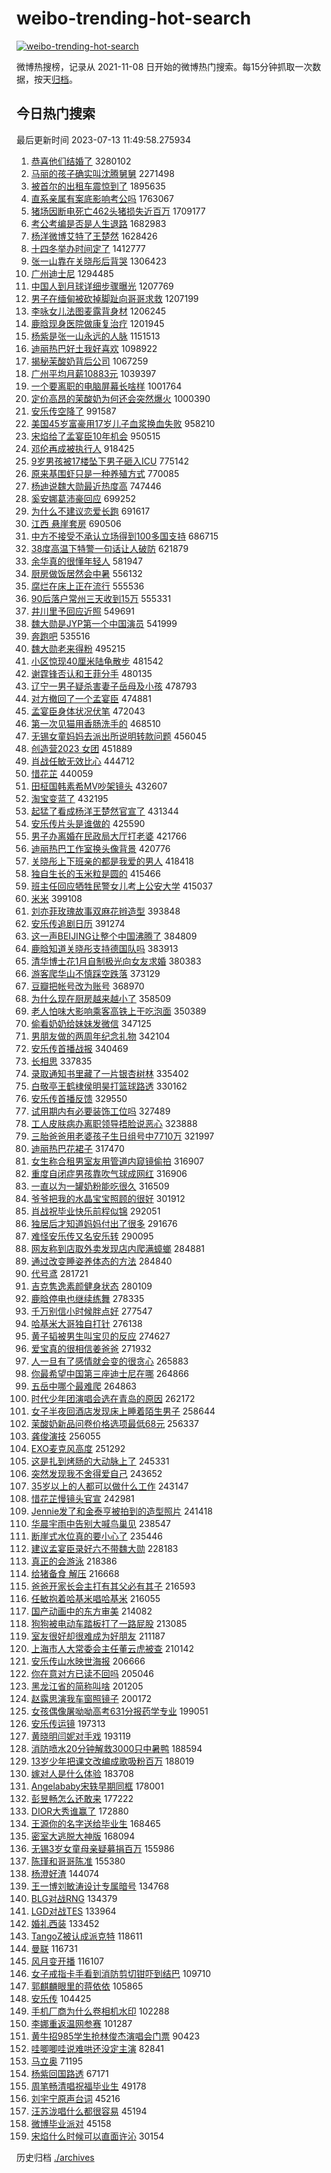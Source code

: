 # weibo-trending-hot-search

[![weibo-trending-hot-search](https://github.com/ameizi/weibo-trending-hot-search/actions/workflows/ci.yml/badge.svg)](https://github.com/ameizi/weibo-trending-hot-search/actions/workflows/ci.yml)

微博热搜榜，记录从 2021-11-08 日开始的微博热门搜索。每15分钟抓取一次数据，按天[归档](./archives)。

## 今日热门搜索

<!-- BEGIN --> 
最后更新时间 2023-07-13 11:49:58.275934 
1. [恭喜他们结婚了](https://s.weibo.com/weibo?q=%23%E6%81%AD%E5%96%9C%E4%BB%96%E4%BB%AC%E7%BB%93%E5%A9%9A%E4%BA%86%23&t=31&band_rank=1&Refer=top) 3280102
1. [马丽的孩子确实叫沈腾舅舅](https://s.weibo.com/weibo?q=%E9%A9%AC%E4%B8%BD%E7%9A%84%E5%AD%A9%E5%AD%90%E7%A1%AE%E5%AE%9E%E5%8F%AB%E6%B2%88%E8%85%BE%E8%88%85%E8%88%85&t=31&band_rank=31&Refer=top) 2271498
1. [被首尔的出租车震惊到了](https://s.weibo.com/weibo?q=%E8%A2%AB%E9%A6%96%E5%B0%94%E7%9A%84%E5%87%BA%E7%A7%9F%E8%BD%A6%E9%9C%87%E6%83%8A%E5%88%B0%E4%BA%86&t=31&band_rank=32&Refer=top) 1895635
1. [直系亲属有案底影响考公吗](https://s.weibo.com/weibo?q=%23%E7%9B%B4%E7%B3%BB%E4%BA%B2%E5%B1%9E%E6%9C%89%E6%A1%88%E5%BA%95%E5%BD%B1%E5%93%8D%E8%80%83%E5%85%AC%E5%90%97%23&t=31&band_rank=32&Refer=top) 1763067
1. [猪场因断电死亡462头猪损失近百万](https://s.weibo.com/weibo?q=%23%E7%8C%AA%E5%9C%BA%E5%9B%A0%E6%96%AD%E7%94%B5%E6%AD%BB%E4%BA%A1462%E5%A4%B4%E7%8C%AA%E6%8D%9F%E5%A4%B1%E8%BF%91%E7%99%BE%E4%B8%87%23&t=31&band_rank=32&Refer=top) 1709177
1. [考公考编是否是人生退路](https://s.weibo.com/weibo?q=%23%E8%80%83%E5%85%AC%E8%80%83%E7%BC%96%E6%98%AF%E5%90%A6%E6%98%AF%E4%BA%BA%E7%94%9F%E9%80%80%E8%B7%AF%23&t=31&band_rank=2&Refer=top) 1682983
1. [杨洋微博艾特了王楚然](https://s.weibo.com/weibo?q=%23%E6%9D%A8%E6%B4%8B%E5%BE%AE%E5%8D%9A%E8%89%BE%E7%89%B9%E4%BA%86%E7%8E%8B%E6%A5%9A%E7%84%B6%23&t=31&band_rank=1&Refer=top) 1628426
1. [十四冬举办时间定了](https://s.weibo.com/weibo?q=%23%E5%8D%81%E5%9B%9B%E5%86%AC%E4%B8%BE%E5%8A%9E%E6%97%B6%E9%97%B4%E5%AE%9A%E4%BA%86%23&t=31&band_rank=3&Refer=top) 1412777
1. [张一山靠在关晓彤后背哭](https://s.weibo.com/weibo?q=%23%E5%BC%A0%E4%B8%80%E5%B1%B1%E9%9D%A0%E5%9C%A8%E5%85%B3%E6%99%93%E5%BD%A4%E5%90%8E%E8%83%8C%E5%93%AD%23&t=31&band_rank=2&Refer=top) 1306423
1. [广州迪士尼](https://s.weibo.com/weibo?q=%E5%B9%BF%E5%B7%9E%E8%BF%AA%E5%A3%AB%E5%B0%BC&t=31&band_rank=2&Refer=top) 1294485
1. [中国人到月球详细步骤曝光](https://s.weibo.com/weibo?q=%23%E4%B8%AD%E5%9B%BD%E4%BA%BA%E5%88%B0%E6%9C%88%E7%90%83%E8%AF%A6%E7%BB%86%E6%AD%A5%E9%AA%A4%E6%9B%9D%E5%85%89%23&t=31&band_rank=3&Refer=top) 1207769
1. [男子在缅甸被砍掉脚趾向哥哥求救](https://s.weibo.com/weibo?q=%23%E7%94%B7%E5%AD%90%E5%9C%A8%E7%BC%85%E7%94%B8%E8%A2%AB%E7%A0%8D%E6%8E%89%E8%84%9A%E8%B6%BE%E5%90%91%E5%93%A5%E5%93%A5%E6%B1%82%E6%95%91%23&t=31&band_rank=4&Refer=top) 1207199
1. [李咏女儿法图麦露背身材](https://s.weibo.com/weibo?q=%23%E6%9D%8E%E5%92%8F%E5%A5%B3%E5%84%BF%E6%B3%95%E5%9B%BE%E9%BA%A6%E9%9C%B2%E8%83%8C%E8%BA%AB%E6%9D%90%23&t=31&band_rank=5&Refer=top) 1206245
1. [鹿晗现身医院做康复治疗](https://s.weibo.com/weibo?q=%23%E9%B9%BF%E6%99%97%E7%8E%B0%E8%BA%AB%E5%8C%BB%E9%99%A2%E5%81%9A%E5%BA%B7%E5%A4%8D%E6%B2%BB%E7%96%97%23&t=31&band_rank=12&Refer=top) 1201945
1. [杨紫是张一山永远的人脉](https://s.weibo.com/weibo?q=%23%E6%9D%A8%E7%B4%AB%E6%98%AF%E5%BC%A0%E4%B8%80%E5%B1%B1%E6%B0%B8%E8%BF%9C%E7%9A%84%E4%BA%BA%E8%84%89%23&t=31&band_rank=6&Refer=top) 1151513
1. [迪丽热巴好土我好喜欢](https://s.weibo.com/weibo?q=%23%E8%BF%AA%E4%B8%BD%E7%83%AD%E5%B7%B4%E5%A5%BD%E5%9C%9F%E6%88%91%E5%A5%BD%E5%96%9C%E6%AC%A2%23&t=31&band_rank=5&Refer=top) 1098922
1. [揭秘茉酸奶背后公司](https://s.weibo.com/weibo?q=%23%E6%8F%AD%E7%A7%98%E8%8C%89%E9%85%B8%E5%A5%B6%E8%83%8C%E5%90%8E%E5%85%AC%E5%8F%B8%23&t=31&band_rank=5&Refer=top) 1067259
1. [广州平均月薪10883元](https://s.weibo.com/weibo?q=%23%E5%B9%BF%E5%B7%9E%E5%B9%B3%E5%9D%87%E6%9C%88%E8%96%AA10883%E5%85%83%23&t=31&band_rank=35&Refer=top) 1039397
1. [一个要离职的电脑屏幕长啥样](https://s.weibo.com/weibo?q=%23%E4%B8%80%E4%B8%AA%E8%A6%81%E7%A6%BB%E8%81%8C%E7%9A%84%E7%94%B5%E8%84%91%E5%B1%8F%E5%B9%95%E9%95%BF%E5%95%A5%E6%A0%B7%23&t=31&band_rank=6&Refer=top) 1001764
1. [定价高昂的茉酸奶为何还会突然爆火](https://s.weibo.com/weibo?q=%23%E5%AE%9A%E4%BB%B7%E9%AB%98%E6%98%82%E7%9A%84%E8%8C%89%E9%85%B8%E5%A5%B6%E4%B8%BA%E4%BD%95%E8%BF%98%E4%BC%9A%E7%AA%81%E7%84%B6%E7%88%86%E7%81%AB%23&t=31&band_rank=32&Refer=top) 1000390
1. [安乐传空降了](https://s.weibo.com/weibo?q=%E5%AE%89%E4%B9%90%E4%BC%A0%E7%A9%BA%E9%99%8D%E4%BA%86&t=31&band_rank=7&Refer=top) 991587
1. [美国45岁富豪用17岁儿子血浆换血失败](https://s.weibo.com/weibo?q=%23%E7%BE%8E%E5%9B%BD45%E5%B2%81%E5%AF%8C%E8%B1%AA%E7%94%A817%E5%B2%81%E5%84%BF%E5%AD%90%E8%A1%80%E6%B5%86%E6%8D%A2%E8%A1%80%E5%A4%B1%E8%B4%A5%23&t=31&band_rank=31&Refer=top) 958210
1. [宋焰给了孟宴臣10年机会](https://s.weibo.com/weibo?q=%23%E5%AE%8B%E7%84%B0%E7%BB%99%E4%BA%86%E5%AD%9F%E5%AE%B4%E8%87%A310%E5%B9%B4%E6%9C%BA%E4%BC%9A%23&t=31&band_rank=23&Refer=top) 950515
1. [邓伦再成被执行人](https://s.weibo.com/weibo?q=%23%E9%82%93%E4%BC%A6%E5%86%8D%E6%88%90%E8%A2%AB%E6%89%A7%E8%A1%8C%E4%BA%BA%23&t=31&band_rank=19&Refer=top) 918425
1. [9岁男孩被17楼坠下男子砸入ICU](https://s.weibo.com/weibo?q=%239%E5%B2%81%E7%94%B7%E5%AD%A9%E8%A2%AB17%E6%A5%BC%E5%9D%A0%E4%B8%8B%E7%94%B7%E5%AD%90%E7%A0%B8%E5%85%A5ICU%23&t=31&band_rank=42&Refer=top) 775142
1. [原来基围虾只是一种养殖方式](https://s.weibo.com/weibo?q=%23%E5%8E%9F%E6%9D%A5%E5%9F%BA%E5%9B%B4%E8%99%BE%E5%8F%AA%E6%98%AF%E4%B8%80%E7%A7%8D%E5%85%BB%E6%AE%96%E6%96%B9%E5%BC%8F%23&t=31&band_rank=24&Refer=top) 770085
1. [杨迪说魏大勋最近热度高](https://s.weibo.com/weibo?q=%23%E6%9D%A8%E8%BF%AA%E8%AF%B4%E9%AD%8F%E5%A4%A7%E5%8B%8B%E6%9C%80%E8%BF%91%E7%83%AD%E5%BA%A6%E9%AB%98%23&t=31&band_rank=9&Refer=top) 747446
1. [奚安娜葛沛豪回应](https://s.weibo.com/weibo?q=%23%E5%A5%9A%E5%AE%89%E5%A8%9C%E8%91%9B%E6%B2%9B%E8%B1%AA%E5%9B%9E%E5%BA%94%23&t=31&band_rank=8&Refer=top) 699252
1. [为什么不建议恋爱长跑](https://s.weibo.com/weibo?q=%23%E4%B8%BA%E4%BB%80%E4%B9%88%E4%B8%8D%E5%BB%BA%E8%AE%AE%E6%81%8B%E7%88%B1%E9%95%BF%E8%B7%91%23&t=31&band_rank=10&Refer=top) 691617
1. [江西 悬崖套房](https://s.weibo.com/weibo?q=%E6%B1%9F%E8%A5%BF%20%E6%82%AC%E5%B4%96%E5%A5%97%E6%88%BF&t=31&band_rank=11&Refer=top) 690506
1. [中方不接受不承认立场得到100多国支持](https://s.weibo.com/weibo?q=%23%E4%B8%AD%E6%96%B9%E4%B8%8D%E6%8E%A5%E5%8F%97%E4%B8%8D%E6%89%BF%E8%AE%A4%E7%AB%8B%E5%9C%BA%E5%BE%97%E5%88%B0100%E5%A4%9A%E5%9B%BD%E6%94%AF%E6%8C%81%23&t=31&band_rank=9&Refer=top) 686715
1. [38度高温下特警一句话让人破防](https://s.weibo.com/weibo?q=%2338%E5%BA%A6%E9%AB%98%E6%B8%A9%E4%B8%8B%E7%89%B9%E8%AD%A6%E4%B8%80%E5%8F%A5%E8%AF%9D%E8%AE%A9%E4%BA%BA%E7%A0%B4%E9%98%B2%23&t=31&band_rank=34&Refer=top) 621879
1. [余华真的很懂年轻人](https://s.weibo.com/weibo?q=%E4%BD%99%E5%8D%8E%E7%9C%9F%E7%9A%84%E5%BE%88%E6%87%82%E5%B9%B4%E8%BD%BB%E4%BA%BA&t=31&band_rank=10&Refer=top) 581947
1. [厨房做饭居然会中暑](https://s.weibo.com/weibo?q=%23%E5%8E%A8%E6%88%BF%E5%81%9A%E9%A5%AD%E5%B1%85%E7%84%B6%E4%BC%9A%E4%B8%AD%E6%9A%91%23&t=31&band_rank=44&Refer=top) 556132
1. [腐烂在床上正在流行](https://s.weibo.com/weibo?q=%E8%85%90%E7%83%82%E5%9C%A8%E5%BA%8A%E4%B8%8A%E6%AD%A3%E5%9C%A8%E6%B5%81%E8%A1%8C&t=31&band_rank=11&Refer=top) 555536
1. [90后落户常州三天收到15万](https://s.weibo.com/weibo?q=%2390%E5%90%8E%E8%90%BD%E6%88%B7%E5%B8%B8%E5%B7%9E%E4%B8%89%E5%A4%A9%E6%94%B6%E5%88%B015%E4%B8%87%23&t=31&band_rank=19&Refer=top) 555331
1. [井川里予回应近照](https://s.weibo.com/weibo?q=%23%E4%BA%95%E5%B7%9D%E9%87%8C%E4%BA%88%E5%9B%9E%E5%BA%94%E8%BF%91%E7%85%A7%23&t=31&band_rank=12&Refer=top) 549691
1. [魏大勋是JYP第一个中国演员](https://s.weibo.com/weibo?q=%23%E9%AD%8F%E5%A4%A7%E5%8B%8B%E6%98%AFJYP%E7%AC%AC%E4%B8%80%E4%B8%AA%E4%B8%AD%E5%9B%BD%E6%BC%94%E5%91%98%23&t=31&band_rank=11&Refer=top) 541999
1. [奔跑吧](https://s.weibo.com/weibo?q=%E5%A5%94%E8%B7%91%E5%90%A7&t=31&band_rank=15&Refer=top) 535516
1. [魏大勋老来得粉](https://s.weibo.com/weibo?q=%23%E9%AD%8F%E5%A4%A7%E5%8B%8B%E8%80%81%E6%9D%A5%E5%BE%97%E7%B2%89%23&t=31&band_rank=13&Refer=top) 495215
1. [小区惊现40厘米陆龟散步](https://s.weibo.com/weibo?q=%23%E5%B0%8F%E5%8C%BA%E6%83%8A%E7%8E%B040%E5%8E%98%E7%B1%B3%E9%99%86%E9%BE%9F%E6%95%A3%E6%AD%A5%23&t=31&band_rank=12&Refer=top) 481542
1. [谢霆锋否认和王菲分手](https://s.weibo.com/weibo?q=%E8%B0%A2%E9%9C%86%E9%94%8B%E5%90%A6%E8%AE%A4%E5%92%8C%E7%8E%8B%E8%8F%B2%E5%88%86%E6%89%8B&t=31&band_rank=11&Refer=top) 480135
1. [辽宁一男子疑杀害妻子岳母及小孩](https://s.weibo.com/weibo?q=%23%E8%BE%BD%E5%AE%81%E4%B8%80%E7%94%B7%E5%AD%90%E7%96%91%E6%9D%80%E5%AE%B3%E5%A6%BB%E5%AD%90%E5%B2%B3%E6%AF%8D%E5%8F%8A%E5%B0%8F%E5%AD%A9%23&t=31&band_rank=32&Refer=top) 478793
1. [对方撤回了一个孟宴臣](https://s.weibo.com/weibo?q=%23%E5%AF%B9%E6%96%B9%E6%92%A4%E5%9B%9E%E4%BA%86%E4%B8%80%E4%B8%AA%E5%AD%9F%E5%AE%B4%E8%87%A3%23&t=31&band_rank=15&Refer=top) 474881
1. [孟宴臣身体状况伏笔](https://s.weibo.com/weibo?q=%23%E5%AD%9F%E5%AE%B4%E8%87%A3%E8%BA%AB%E4%BD%93%E7%8A%B6%E5%86%B5%E4%BC%8F%E7%AC%94%23&t=31&band_rank=13&Refer=top) 472043
1. [第一次见猫用香肠洗手的](https://s.weibo.com/weibo?q=%E7%AC%AC%E4%B8%80%E6%AC%A1%E8%A7%81%E7%8C%AB%E7%94%A8%E9%A6%99%E8%82%A0%E6%B4%97%E6%89%8B%E7%9A%84&t=31&band_rank=32&Refer=top) 468510
1. [无锡女童妈妈去派出所说明转款问题](https://s.weibo.com/weibo?q=%23%E6%97%A0%E9%94%A1%E5%A5%B3%E7%AB%A5%E5%A6%88%E5%A6%88%E5%8E%BB%E6%B4%BE%E5%87%BA%E6%89%80%E8%AF%B4%E6%98%8E%E8%BD%AC%E6%AC%BE%E9%97%AE%E9%A2%98%23&t=31&band_rank=39&Refer=top) 456045
1. [创造营2023 女团](https://s.weibo.com/weibo?q=%E5%88%9B%E9%80%A0%E8%90%A52023%20%E5%A5%B3%E5%9B%A2&t=31&band_rank=14&Refer=top) 451889
1. [肖战任敏无效比心](https://s.weibo.com/weibo?q=%23%E8%82%96%E6%88%98%E4%BB%BB%E6%95%8F%E6%97%A0%E6%95%88%E6%AF%94%E5%BF%83%23&t=31&band_rank=14&Refer=top) 444712
1. [惜花芷](https://s.weibo.com/weibo?q=%E6%83%9C%E8%8A%B1%E8%8A%B7&t=31&band_rank=28&Refer=top) 440059
1. [田柾国韩素希MV吵架镜头](https://s.weibo.com/weibo?q=%23%E7%94%B0%E6%9F%BE%E5%9B%BD%E9%9F%A9%E7%B4%A0%E5%B8%8CMV%E5%90%B5%E6%9E%B6%E9%95%9C%E5%A4%B4%23&t=31&band_rank=16&Refer=top) 432607
1. [淘宝变蓝了](https://s.weibo.com/weibo?q=%23%E6%B7%98%E5%AE%9D%E5%8F%98%E8%93%9D%E4%BA%86%23&t=31&band_rank=36&Refer=top) 432195
1. [起猛了看成杨洋王楚然官宣了](https://s.weibo.com/weibo?q=%23%E8%B5%B7%E7%8C%9B%E4%BA%86%E7%9C%8B%E6%88%90%E6%9D%A8%E6%B4%8B%E7%8E%8B%E6%A5%9A%E7%84%B6%E5%AE%98%E5%AE%A3%E4%BA%86%23&t=31&band_rank=17&Refer=top) 431344
1. [安乐传片头是谁做的](https://s.weibo.com/weibo?q=%23%E5%AE%89%E4%B9%90%E4%BC%A0%E7%89%87%E5%A4%B4%E6%98%AF%E8%B0%81%E5%81%9A%E7%9A%84%23&t=31&band_rank=22&Refer=top) 425590
1. [男子办离婚在民政局大厅打老婆](https://s.weibo.com/weibo?q=%23%E7%94%B7%E5%AD%90%E5%8A%9E%E7%A6%BB%E5%A9%9A%E5%9C%A8%E6%B0%91%E6%94%BF%E5%B1%80%E5%A4%A7%E5%8E%85%E6%89%93%E8%80%81%E5%A9%86%23&t=31&band_rank=15&Refer=top) 421766
1. [迪丽热巴工作室换头像背景](https://s.weibo.com/weibo?q=%23%E8%BF%AA%E4%B8%BD%E7%83%AD%E5%B7%B4%E5%B7%A5%E4%BD%9C%E5%AE%A4%E6%8D%A2%E5%A4%B4%E5%83%8F%E8%83%8C%E6%99%AF%23&t=31&band_rank=16&Refer=top) 420776
1. [关晓彤上下班亲的都是我爱的男人](https://s.weibo.com/weibo?q=%23%E5%85%B3%E6%99%93%E5%BD%A4%E4%B8%8A%E4%B8%8B%E7%8F%AD%E4%BA%B2%E7%9A%84%E9%83%BD%E6%98%AF%E6%88%91%E7%88%B1%E7%9A%84%E7%94%B7%E4%BA%BA%23&t=31&band_rank=17&Refer=top) 418418
1. [独自生长的玉米粒是圆的](https://s.weibo.com/weibo?q=%E7%8B%AC%E8%87%AA%E7%94%9F%E9%95%BF%E7%9A%84%E7%8E%89%E7%B1%B3%E7%B2%92%E6%98%AF%E5%9C%86%E7%9A%84&t=31&band_rank=21&Refer=top) 415466
1. [班主任回应牺牲民警女儿考上公安大学](https://s.weibo.com/weibo?q=%23%E7%8F%AD%E4%B8%BB%E4%BB%BB%E5%9B%9E%E5%BA%94%E7%89%BA%E7%89%B2%E6%B0%91%E8%AD%A6%E5%A5%B3%E5%84%BF%E8%80%83%E4%B8%8A%E5%85%AC%E5%AE%89%E5%A4%A7%E5%AD%A6%23&t=31&band_rank=18&Refer=top) 415037
1. [米米](https://s.weibo.com/weibo?q=%E7%B1%B3%E7%B1%B3&t=31&band_rank=19&Refer=top) 399108
1. [刘亦菲玫瑰故事双麻花辫造型](https://s.weibo.com/weibo?q=%23%E5%88%98%E4%BA%A6%E8%8F%B2%E7%8E%AB%E7%91%B0%E6%95%85%E4%BA%8B%E5%8F%8C%E9%BA%BB%E8%8A%B1%E8%BE%AB%E9%80%A0%E5%9E%8B%23&t=31&band_rank=22&Refer=top) 393848
1. [安乐传追剧日历](https://s.weibo.com/weibo?q=%E5%AE%89%E4%B9%90%E4%BC%A0%E8%BF%BD%E5%89%A7%E6%97%A5%E5%8E%86&t=31&band_rank=25&Refer=top) 391274
1. [这一声BEIJING让整个中国沸腾了](https://s.weibo.com/weibo?q=%23%E8%BF%99%E4%B8%80%E5%A3%B0BEIJING%E8%AE%A9%E6%95%B4%E4%B8%AA%E4%B8%AD%E5%9B%BD%E6%B2%B8%E8%85%BE%E4%BA%86%23&t=31&band_rank=21&Refer=top) 384809
1. [鹿晗知道关晓彤支持德国队吗](https://s.weibo.com/weibo?q=%23%E9%B9%BF%E6%99%97%E7%9F%A5%E9%81%93%E5%85%B3%E6%99%93%E5%BD%A4%E6%94%AF%E6%8C%81%E5%BE%B7%E5%9B%BD%E9%98%9F%E5%90%97%23&t=31&band_rank=22&Refer=top) 383913
1. [清华博士花1月自制极光向女友求婚](https://s.weibo.com/weibo?q=%23%E6%B8%85%E5%8D%8E%E5%8D%9A%E5%A3%AB%E8%8A%B11%E6%9C%88%E8%87%AA%E5%88%B6%E6%9E%81%E5%85%89%E5%90%91%E5%A5%B3%E5%8F%8B%E6%B1%82%E5%A9%9A%23&t=31&band_rank=36&Refer=top) 380383
1. [游客爬华山不慎踩空跌落](https://s.weibo.com/weibo?q=%23%E6%B8%B8%E5%AE%A2%E7%88%AC%E5%8D%8E%E5%B1%B1%E4%B8%8D%E6%85%8E%E8%B8%A9%E7%A9%BA%E8%B7%8C%E8%90%BD%23&t=31&band_rank=18&Refer=top) 373129
1. [豆瓣把帐号改为账号](https://s.weibo.com/weibo?q=%23%E8%B1%86%E7%93%A3%E6%8A%8A%E5%B8%90%E5%8F%B7%E6%94%B9%E4%B8%BA%E8%B4%A6%E5%8F%B7%23&t=31&band_rank=23&Refer=top) 368970
1. [为什么现在厨房越来越小了](https://s.weibo.com/weibo?q=%23%E4%B8%BA%E4%BB%80%E4%B9%88%E7%8E%B0%E5%9C%A8%E5%8E%A8%E6%88%BF%E8%B6%8A%E6%9D%A5%E8%B6%8A%E5%B0%8F%E4%BA%86%23&t=31&band_rank=19&Refer=top) 358509
1. [老人怕味大影响乘客高铁上干吃泡面](https://s.weibo.com/weibo?q=%23%E8%80%81%E4%BA%BA%E6%80%95%E5%91%B3%E5%A4%A7%E5%BD%B1%E5%93%8D%E4%B9%98%E5%AE%A2%E9%AB%98%E9%93%81%E4%B8%8A%E5%B9%B2%E5%90%83%E6%B3%A1%E9%9D%A2%23&t=31&band_rank=46&Refer=top) 350389
1. [偷看奶奶给妹妹发微信](https://s.weibo.com/weibo?q=%E5%81%B7%E7%9C%8B%E5%A5%B6%E5%A5%B6%E7%BB%99%E5%A6%B9%E5%A6%B9%E5%8F%91%E5%BE%AE%E4%BF%A1&t=31&band_rank=20&Refer=top) 347125
1. [男朋友做的两周年纪念礼物](https://s.weibo.com/weibo?q=%E7%94%B7%E6%9C%8B%E5%8F%8B%E5%81%9A%E7%9A%84%E4%B8%A4%E5%91%A8%E5%B9%B4%E7%BA%AA%E5%BF%B5%E7%A4%BC%E7%89%A9&t=31&band_rank=21&Refer=top) 342104
1. [安乐传首播战报](https://s.weibo.com/weibo?q=%23%E5%AE%89%E4%B9%90%E4%BC%A0%E9%A6%96%E6%92%AD%E6%88%98%E6%8A%A5%23&t=31&band_rank=28&Refer=top) 340469
1. [长相思](https://s.weibo.com/weibo?q=%E9%95%BF%E7%9B%B8%E6%80%9D&t=31&band_rank=22&Refer=top) 337835
1. [录取通知书里藏了一片银杏树林](https://s.weibo.com/weibo?q=%23%E5%BD%95%E5%8F%96%E9%80%9A%E7%9F%A5%E4%B9%A6%E9%87%8C%E8%97%8F%E4%BA%86%E4%B8%80%E7%89%87%E9%93%B6%E6%9D%8F%E6%A0%91%E6%9E%97%23&t=31&band_rank=45&Refer=top) 335402
1. [白敬亭王鹤棣侯明昊打篮球路透](https://s.weibo.com/weibo?q=%23%E7%99%BD%E6%95%AC%E4%BA%AD%E7%8E%8B%E9%B9%A4%E6%A3%A3%E4%BE%AF%E6%98%8E%E6%98%8A%E6%89%93%E7%AF%AE%E7%90%83%E8%B7%AF%E9%80%8F%23&t=31&band_rank=34&Refer=top) 330162
1. [安乐传首播反馈](https://s.weibo.com/weibo?q=%23%E5%AE%89%E4%B9%90%E4%BC%A0%E9%A6%96%E6%92%AD%E5%8F%8D%E9%A6%88%23&t=31&band_rank=23&Refer=top) 329550
1. [试用期内有必要装饰工位吗](https://s.weibo.com/weibo?q=%23%E8%AF%95%E7%94%A8%E6%9C%9F%E5%86%85%E6%9C%89%E5%BF%85%E8%A6%81%E8%A3%85%E9%A5%B0%E5%B7%A5%E4%BD%8D%E5%90%97%23&t=31&band_rank=38&Refer=top) 327489
1. [工人皮肤病办离职领导捂脸说恶心](https://s.weibo.com/weibo?q=%23%E5%B7%A5%E4%BA%BA%E7%9A%AE%E8%82%A4%E7%97%85%E5%8A%9E%E7%A6%BB%E8%81%8C%E9%A2%86%E5%AF%BC%E6%8D%82%E8%84%B8%E8%AF%B4%E6%81%B6%E5%BF%83%23&t=31&band_rank=24&Refer=top) 323888
1. [三胎爸爸用老婆孩子生日组号中7710万](https://s.weibo.com/weibo?q=%23%E4%B8%89%E8%83%8E%E7%88%B8%E7%88%B8%E7%94%A8%E8%80%81%E5%A9%86%E5%AD%A9%E5%AD%90%E7%94%9F%E6%97%A5%E7%BB%84%E5%8F%B7%E4%B8%AD7710%E4%B8%87%23&t=31&band_rank=25&Refer=top) 321997
1. [迪丽热巴花裙子](https://s.weibo.com/weibo?q=%23%E8%BF%AA%E4%B8%BD%E7%83%AD%E5%B7%B4%E8%8A%B1%E8%A3%99%E5%AD%90%23&t=31&band_rank=26&Refer=top) 317470
1. [女生称合租男室友用管道内窥镜偷拍](https://s.weibo.com/weibo?q=%23%E5%A5%B3%E7%94%9F%E7%A7%B0%E5%90%88%E7%A7%9F%E7%94%B7%E5%AE%A4%E5%8F%8B%E7%94%A8%E7%AE%A1%E9%81%93%E5%86%85%E7%AA%A5%E9%95%9C%E5%81%B7%E6%8B%8D%23&t=31&band_rank=38&Refer=top) 316907
1. [重度自闭症男孩靠吹气球成网红](https://s.weibo.com/weibo?q=%23%E9%87%8D%E5%BA%A6%E8%87%AA%E9%97%AD%E7%97%87%E7%94%B7%E5%AD%A9%E9%9D%A0%E5%90%B9%E6%B0%94%E7%90%83%E6%88%90%E7%BD%91%E7%BA%A2%23&t=31&band_rank=40&Refer=top) 316906
1. [一直以为一罐奶粉能吃很久](https://s.weibo.com/weibo?q=%E4%B8%80%E7%9B%B4%E4%BB%A5%E4%B8%BA%E4%B8%80%E7%BD%90%E5%A5%B6%E7%B2%89%E8%83%BD%E5%90%83%E5%BE%88%E4%B9%85&t=31&band_rank=45&Refer=top) 316509
1. [爷爷把我的水晶宝宝照顾的很好](https://s.weibo.com/weibo?q=%E7%88%B7%E7%88%B7%E6%8A%8A%E6%88%91%E7%9A%84%E6%B0%B4%E6%99%B6%E5%AE%9D%E5%AE%9D%E7%85%A7%E9%A1%BE%E7%9A%84%E5%BE%88%E5%A5%BD&t=31&band_rank=27&Refer=top) 301912
1. [肖战祝毕业快乐前程似锦](https://s.weibo.com/weibo?q=%23%E8%82%96%E6%88%98%E7%A5%9D%E6%AF%95%E4%B8%9A%E5%BF%AB%E4%B9%90%E5%89%8D%E7%A8%8B%E4%BC%BC%E9%94%A6%23&t=31&band_rank=27&Refer=top) 292051
1. [独居后才知道妈妈付出了很多](https://s.weibo.com/weibo?q=%23%E7%8B%AC%E5%B1%85%E5%90%8E%E6%89%8D%E7%9F%A5%E9%81%93%E5%A6%88%E5%A6%88%E4%BB%98%E5%87%BA%E4%BA%86%E5%BE%88%E5%A4%9A%23&t=31&band_rank=29&Refer=top) 291676
1. [难怪安乐传又名安乐转](https://s.weibo.com/weibo?q=%23%E9%9A%BE%E6%80%AA%E5%AE%89%E4%B9%90%E4%BC%A0%E5%8F%88%E5%90%8D%E5%AE%89%E4%B9%90%E8%BD%AC%23&t=31&band_rank=30&Refer=top) 290095
1. [网友称到店取外卖发现店内爬满蟑螂](https://s.weibo.com/weibo?q=%23%E7%BD%91%E5%8F%8B%E7%A7%B0%E5%88%B0%E5%BA%97%E5%8F%96%E5%A4%96%E5%8D%96%E5%8F%91%E7%8E%B0%E5%BA%97%E5%86%85%E7%88%AC%E6%BB%A1%E8%9F%91%E8%9E%82%23&t=31&band_rank=33&Refer=top) 284881
1. [通过改变睡姿养体态的方法](https://s.weibo.com/weibo?q=%23%E9%80%9A%E8%BF%87%E6%94%B9%E5%8F%98%E7%9D%A1%E5%A7%BF%E5%85%BB%E4%BD%93%E6%80%81%E7%9A%84%E6%96%B9%E6%B3%95%23&t=31&band_rank=34&Refer=top) 284840
1. [代号鸢](https://s.weibo.com/weibo?q=%E4%BB%A3%E5%8F%B7%E9%B8%A2&t=31&band_rank=29&Refer=top) 281721
1. [吉克隽逸素颜健身状态](https://s.weibo.com/weibo?q=%23%E5%90%89%E5%85%8B%E9%9A%BD%E9%80%B8%E7%B4%A0%E9%A2%9C%E5%81%A5%E8%BA%AB%E7%8A%B6%E6%80%81%23&t=31&band_rank=27&Refer=top) 280109
1. [鹿晗停电也继续练舞](https://s.weibo.com/weibo?q=%23%E9%B9%BF%E6%99%97%E5%81%9C%E7%94%B5%E4%B9%9F%E7%BB%A7%E7%BB%AD%E7%BB%83%E8%88%9E%23&t=31&band_rank=36&Refer=top) 278335
1. [千万别信小时候胖点好](https://s.weibo.com/weibo?q=%23%E5%8D%83%E4%B8%87%E5%88%AB%E4%BF%A1%E5%B0%8F%E6%97%B6%E5%80%99%E8%83%96%E7%82%B9%E5%A5%BD%23&t=31&band_rank=30&Refer=top) 277547
1. [哈基米大哥独自打针](https://s.weibo.com/weibo?q=%E5%93%88%E5%9F%BA%E7%B1%B3%E5%A4%A7%E5%93%A5%E7%8B%AC%E8%87%AA%E6%89%93%E9%92%88&t=31&band_rank=33&Refer=top) 276138
1. [黄子韬被男生叫宝贝的反应](https://s.weibo.com/weibo?q=%23%E9%BB%84%E5%AD%90%E9%9F%AC%E8%A2%AB%E7%94%B7%E7%94%9F%E5%8F%AB%E5%AE%9D%E8%B4%9D%E7%9A%84%E5%8F%8D%E5%BA%94%23&t=31&band_rank=32&Refer=top) 274627
1. [爱宝真的很相信姜爸爸](https://s.weibo.com/weibo?q=%E7%88%B1%E5%AE%9D%E7%9C%9F%E7%9A%84%E5%BE%88%E7%9B%B8%E4%BF%A1%E5%A7%9C%E7%88%B8%E7%88%B8&t=31&band_rank=50&Refer=top) 271932
1. [人一旦有了感情就会变的很贪心](https://s.weibo.com/weibo?q=%E4%BA%BA%E4%B8%80%E6%97%A6%E6%9C%89%E4%BA%86%E6%84%9F%E6%83%85%E5%B0%B1%E4%BC%9A%E5%8F%98%E7%9A%84%E5%BE%88%E8%B4%AA%E5%BF%83&t=31&band_rank=37&Refer=top) 265883
1. [你最希望中国第三座迪士尼在哪](https://s.weibo.com/weibo?q=%23%E4%BD%A0%E6%9C%80%E5%B8%8C%E6%9C%9B%E4%B8%AD%E5%9B%BD%E7%AC%AC%E4%B8%89%E5%BA%A7%E8%BF%AA%E5%A3%AB%E5%B0%BC%E5%9C%A8%E5%93%AA%23&t=31&band_rank=33&Refer=top) 264866
1. [五岳中哪个最难爬](https://s.weibo.com/weibo?q=%23%E4%BA%94%E5%B2%B3%E4%B8%AD%E5%93%AA%E4%B8%AA%E6%9C%80%E9%9A%BE%E7%88%AC%23&t=31&band_rank=37&Refer=top) 264863
1. [时代少年团演唱会选在青岛的原因](https://s.weibo.com/weibo?q=%23%E6%97%B6%E4%BB%A3%E5%B0%91%E5%B9%B4%E5%9B%A2%E6%BC%94%E5%94%B1%E4%BC%9A%E9%80%89%E5%9C%A8%E9%9D%92%E5%B2%9B%E7%9A%84%E5%8E%9F%E5%9B%A0%23&t=31&band_rank=47&Refer=top) 262172
1. [女子半夜回酒店发现床上睡着陌生男子](https://s.weibo.com/weibo?q=%23%E5%A5%B3%E5%AD%90%E5%8D%8A%E5%A4%9C%E5%9B%9E%E9%85%92%E5%BA%97%E5%8F%91%E7%8E%B0%E5%BA%8A%E4%B8%8A%E7%9D%A1%E7%9D%80%E9%99%8C%E7%94%9F%E7%94%B7%E5%AD%90%23&t=31&band_rank=35&Refer=top) 258644
1. [茉酸奶新品问卷价格选项最低68元](https://s.weibo.com/weibo?q=%23%E8%8C%89%E9%85%B8%E5%A5%B6%E6%96%B0%E5%93%81%E9%97%AE%E5%8D%B7%E4%BB%B7%E6%A0%BC%E9%80%89%E9%A1%B9%E6%9C%80%E4%BD%8E68%E5%85%83%23&t=31&band_rank=31&Refer=top) 256337
1. [龚俊演技](https://s.weibo.com/weibo?q=%E9%BE%9A%E4%BF%8A%E6%BC%94%E6%8A%80&t=31&band_rank=28&Refer=top) 256055
1. [EXO麦克风高度](https://s.weibo.com/weibo?q=%23EXO%E9%BA%A6%E5%85%8B%E9%A3%8E%E9%AB%98%E5%BA%A6%23&t=31&band_rank=49&Refer=top) 251292
1. [这是扎到烤肠的大动脉上了](https://s.weibo.com/weibo?q=%E8%BF%99%E6%98%AF%E6%89%8E%E5%88%B0%E7%83%A4%E8%82%A0%E7%9A%84%E5%A4%A7%E5%8A%A8%E8%84%89%E4%B8%8A%E4%BA%86&t=31&band_rank=29&Refer=top) 245331
1. [突然发现我不舍得爱自己](https://s.weibo.com/weibo?q=%23%E7%AA%81%E7%84%B6%E5%8F%91%E7%8E%B0%E6%88%91%E4%B8%8D%E8%88%8D%E5%BE%97%E7%88%B1%E8%87%AA%E5%B7%B1%23&t=31&band_rank=39&Refer=top) 243652
1. [35岁以上的人都可以做什么工作](https://s.weibo.com/weibo?q=35%E5%B2%81%E4%BB%A5%E4%B8%8A%E7%9A%84%E4%BA%BA%E9%83%BD%E5%8F%AF%E4%BB%A5%E5%81%9A%E4%BB%80%E4%B9%88%E5%B7%A5%E4%BD%9C&t=31&band_rank=30&Refer=top) 243147
1. [惜花芷慢镜头官宣](https://s.weibo.com/weibo?q=%23%E6%83%9C%E8%8A%B1%E8%8A%B7%E6%85%A2%E9%95%9C%E5%A4%B4%E5%AE%98%E5%AE%A3%23&t=31&band_rank=40&Refer=top) 242981
1. [Jennie发了和金泰亨被拍到的造型照片](https://s.weibo.com/weibo?q=%23Jennie%E5%8F%91%E4%BA%86%E5%92%8C%E9%87%91%E6%B3%B0%E4%BA%A8%E8%A2%AB%E6%8B%8D%E5%88%B0%E7%9A%84%E9%80%A0%E5%9E%8B%E7%85%A7%E7%89%87%23&t=31&band_rank=33&Refer=top) 241418
1. [华晨宇雨中告别大喊鸟巢见](https://s.weibo.com/weibo?q=%23%E5%8D%8E%E6%99%A8%E5%AE%87%E9%9B%A8%E4%B8%AD%E5%91%8A%E5%88%AB%E5%A4%A7%E5%96%8A%E9%B8%9F%E5%B7%A2%E8%A7%81%23&t=31&band_rank=34&Refer=top) 238547
1. [断崖式水位真的要小心了](https://s.weibo.com/weibo?q=%23%E6%96%AD%E5%B4%96%E5%BC%8F%E6%B0%B4%E4%BD%8D%E7%9C%9F%E7%9A%84%E8%A6%81%E5%B0%8F%E5%BF%83%E4%BA%86%23&t=31&band_rank=40&Refer=top) 235446
1. [建议孟宴臣录好六不带魏大勋](https://s.weibo.com/weibo?q=%23%E5%BB%BA%E8%AE%AE%E5%AD%9F%E5%AE%B4%E8%87%A3%E5%BD%95%E5%A5%BD%E5%85%AD%E4%B8%8D%E5%B8%A6%E9%AD%8F%E5%A4%A7%E5%8B%8B%23&t=31&band_rank=45&Refer=top) 228183
1. [真正的会游泳](https://s.weibo.com/weibo?q=%E7%9C%9F%E6%AD%A3%E7%9A%84%E4%BC%9A%E6%B8%B8%E6%B3%B3&t=31&band_rank=41&Refer=top) 218386
1. [给猪备食 解压](https://s.weibo.com/weibo?q=%E7%BB%99%E7%8C%AA%E5%A4%87%E9%A3%9F%20%E8%A7%A3%E5%8E%8B&t=31&band_rank=47&Refer=top) 216668
1. [爸爸开家长会主打有其父必有其子](https://s.weibo.com/weibo?q=%23%E7%88%B8%E7%88%B8%E5%BC%80%E5%AE%B6%E9%95%BF%E4%BC%9A%E4%B8%BB%E6%89%93%E6%9C%89%E5%85%B6%E7%88%B6%E5%BF%85%E6%9C%89%E5%85%B6%E5%AD%90%23&t=31&band_rank=49&Refer=top) 216593
1. [任敏抱着哈基米唱哈基米](https://s.weibo.com/weibo?q=%23%E4%BB%BB%E6%95%8F%E6%8A%B1%E7%9D%80%E5%93%88%E5%9F%BA%E7%B1%B3%E5%94%B1%E5%93%88%E5%9F%BA%E7%B1%B3%23&t=31&band_rank=43&Refer=top) 216055
1. [国产动画中的东方审美](https://s.weibo.com/weibo?q=%23%E5%9B%BD%E4%BA%A7%E5%8A%A8%E7%94%BB%E4%B8%AD%E7%9A%84%E4%B8%9C%E6%96%B9%E5%AE%A1%E7%BE%8E%23&t=31&band_rank=42&Refer=top) 214082
1. [狗狗被电动车踏板打了一路屁股](https://s.weibo.com/weibo?q=%23%E7%8B%97%E7%8B%97%E8%A2%AB%E7%94%B5%E5%8A%A8%E8%BD%A6%E8%B8%8F%E6%9D%BF%E6%89%93%E4%BA%86%E4%B8%80%E8%B7%AF%E5%B1%81%E8%82%A1%23&t=31&band_rank=35&Refer=top) 213085
1. [室友很好却很难成为好朋友](https://s.weibo.com/weibo?q=%23%E5%AE%A4%E5%8F%8B%E5%BE%88%E5%A5%BD%E5%8D%B4%E5%BE%88%E9%9A%BE%E6%88%90%E4%B8%BA%E5%A5%BD%E6%9C%8B%E5%8F%8B%23&t=31&band_rank=44&Refer=top) 211187
1. [上海市人大常委会主任董云虎被查](https://s.weibo.com/weibo?q=%23%E4%B8%8A%E6%B5%B7%E5%B8%82%E4%BA%BA%E5%A4%A7%E5%B8%B8%E5%A7%94%E4%BC%9A%E4%B8%BB%E4%BB%BB%E8%91%A3%E4%BA%91%E8%99%8E%E8%A2%AB%E6%9F%A5%23&t=31&band_rank=37&Refer=top) 210142
1. [安乐传山水映世海报](https://s.weibo.com/weibo?q=%23%E5%AE%89%E4%B9%90%E4%BC%A0%E5%B1%B1%E6%B0%B4%E6%98%A0%E4%B8%96%E6%B5%B7%E6%8A%A5%23&t=31&band_rank=36&Refer=top) 206666
1. [你在意对方已读不回吗](https://s.weibo.com/weibo?q=%23%E4%BD%A0%E5%9C%A8%E6%84%8F%E5%AF%B9%E6%96%B9%E5%B7%B2%E8%AF%BB%E4%B8%8D%E5%9B%9E%E5%90%97%23&t=31&band_rank=37&Refer=top) 205046
1. [黑龙江省的简称叫啥](https://s.weibo.com/weibo?q=%23%E9%BB%91%E9%BE%99%E6%B1%9F%E7%9C%81%E7%9A%84%E7%AE%80%E7%A7%B0%E5%8F%AB%E5%95%A5%23&t=31&band_rank=47&Refer=top) 201205
1. [赵露思演我车窗照镜子](https://s.weibo.com/weibo?q=%23%E8%B5%B5%E9%9C%B2%E6%80%9D%E6%BC%94%E6%88%91%E8%BD%A6%E7%AA%97%E7%85%A7%E9%95%9C%E5%AD%90%23&t=31&band_rank=38&Refer=top) 200172
1. [女孩偶像屠呦呦高考631分报药学专业](https://s.weibo.com/weibo?q=%23%E5%A5%B3%E5%AD%A9%E5%81%B6%E5%83%8F%E5%B1%A0%E5%91%A6%E5%91%A6%E9%AB%98%E8%80%83631%E5%88%86%E6%8A%A5%E8%8D%AF%E5%AD%A6%E4%B8%93%E4%B8%9A%23&t=31&band_rank=39&Refer=top) 199051
1. [安乐传运镜](https://s.weibo.com/weibo?q=%23%E5%AE%89%E4%B9%90%E4%BC%A0%E8%BF%90%E9%95%9C%23&t=31&band_rank=42&Refer=top) 197313
1. [黄晓明闫妮对手戏](https://s.weibo.com/weibo?q=%23%E9%BB%84%E6%99%93%E6%98%8E%E9%97%AB%E5%A6%AE%E5%AF%B9%E6%89%8B%E6%88%8F%23&t=31&band_rank=50&Refer=top) 193119
1. [消防喷水20分钟解救3000只中暑鸭](https://s.weibo.com/weibo?q=%23%E6%B6%88%E9%98%B2%E5%96%B7%E6%B0%B420%E5%88%86%E9%92%9F%E8%A7%A3%E6%95%913000%E5%8F%AA%E4%B8%AD%E6%9A%91%E9%B8%AD%23&t=31&band_rank=48&Refer=top) 188594
1. [13岁少年把课文改编成歌吸粉百万](https://s.weibo.com/weibo?q=%2313%E5%B2%81%E5%B0%91%E5%B9%B4%E6%8A%8A%E8%AF%BE%E6%96%87%E6%94%B9%E7%BC%96%E6%88%90%E6%AD%8C%E5%90%B8%E7%B2%89%E7%99%BE%E4%B8%87%23&t=31&band_rank=48&Refer=top) 188019
1. [嫁对人是什么体验](https://s.weibo.com/weibo?q=%E5%AB%81%E5%AF%B9%E4%BA%BA%E6%98%AF%E4%BB%80%E4%B9%88%E4%BD%93%E9%AA%8C&t=31&band_rank=50&Refer=top) 183708
1. [Angelababy宋轶早期同框](https://s.weibo.com/weibo?q=%23Angelababy%E5%AE%8B%E8%BD%B6%E6%97%A9%E6%9C%9F%E5%90%8C%E6%A1%86%23&t=31&band_rank=40&Refer=top) 178001
1. [彭昱畅怎么还敢来](https://s.weibo.com/weibo?q=%23%E5%BD%AD%E6%98%B1%E7%95%85%E6%80%8E%E4%B9%88%E8%BF%98%E6%95%A2%E6%9D%A5%23&t=31&band_rank=41&Refer=top) 177222
1. [DIOR大秀谁赢了](https://s.weibo.com/weibo?q=%23DIOR%E5%A4%A7%E7%A7%80%E8%B0%81%E8%B5%A2%E4%BA%86%23&t=31&band_rank=42&Refer=top) 172880
1. [王源你的名字送给毕业生](https://s.weibo.com/weibo?q=%23%E7%8E%8B%E6%BA%90%E4%BD%A0%E7%9A%84%E5%90%8D%E5%AD%97%E9%80%81%E7%BB%99%E6%AF%95%E4%B8%9A%E7%94%9F%23&t=31&band_rank=43&Refer=top) 168465
1. [密室大逃脱大神版](https://s.weibo.com/weibo?q=%23%E5%AF%86%E5%AE%A4%E5%A4%A7%E9%80%83%E8%84%B1%E5%A4%A7%E7%A5%9E%E7%89%88%23&t=31&band_rank=44&Refer=top) 168094
1. [无锡3岁女童母亲疑募捐百万](https://s.weibo.com/weibo?q=%23%E6%97%A0%E9%94%A13%E5%B2%81%E5%A5%B3%E7%AB%A5%E6%AF%8D%E4%BA%B2%E7%96%91%E5%8B%9F%E6%8D%90%E7%99%BE%E4%B8%87%23&t=31&band_rank=45&Refer=top) 155986
1. [陈瑾和哥哥陈准](https://s.weibo.com/weibo?q=%23%E9%99%88%E7%91%BE%E5%92%8C%E5%93%A5%E5%93%A5%E9%99%88%E5%87%86%23&t=31&band_rank=38&Refer=top) 155380
1. [杨澄好渣](https://s.weibo.com/weibo?q=%23%E6%9D%A8%E6%BE%84%E5%A5%BD%E6%B8%A3%23&t=31&band_rank=46&Refer=top) 144074
1. [王一博刘敏涛设计专属暗号](https://s.weibo.com/weibo?q=%23%E7%8E%8B%E4%B8%80%E5%8D%9A%E5%88%98%E6%95%8F%E6%B6%9B%E8%AE%BE%E8%AE%A1%E4%B8%93%E5%B1%9E%E6%9A%97%E5%8F%B7%23&t=31&band_rank=46&Refer=top) 134768
1. [BLG对战RNG](https://s.weibo.com/weibo?q=%23BLG%E5%AF%B9%E6%88%98RNG%23&t=31&band_rank=48&Refer=top) 134379
1. [LGD对战TES](https://s.weibo.com/weibo?q=%23LGD%E5%AF%B9%E6%88%98TES%23&t=31&band_rank=49&Refer=top) 133964
1. [婚礼西装](https://s.weibo.com/weibo?q=%E5%A9%9A%E7%A4%BC%E8%A5%BF%E8%A3%85&t=31&band_rank=50&Refer=top) 133452
1. [TangoZ被认成派克特](https://s.weibo.com/weibo?q=%23TangoZ%E8%A2%AB%E8%AE%A4%E6%88%90%E6%B4%BE%E5%85%8B%E7%89%B9%23&t=31&band_rank=47&Refer=top) 118611
1. [曼联](https://s.weibo.com/weibo?q=%E6%9B%BC%E8%81%94&t=31&band_rank=50&Refer=top) 116731
1. [风月变开播](https://s.weibo.com/weibo?q=%23%E9%A3%8E%E6%9C%88%E5%8F%98%E5%BC%80%E6%92%AD%23&t=31&band_rank=42&Refer=top) 116107
1. [女子戒指卡手看到消防剪切钳吓到结巴](https://s.weibo.com/weibo?q=%23%E5%A5%B3%E5%AD%90%E6%88%92%E6%8C%87%E5%8D%A1%E6%89%8B%E7%9C%8B%E5%88%B0%E6%B6%88%E9%98%B2%E5%89%AA%E5%88%87%E9%92%B3%E5%90%93%E5%88%B0%E7%BB%93%E5%B7%B4%23&t=31&band_rank=40&Refer=top) 109710
1. [郭麒麟眼里的蒋依依](https://s.weibo.com/weibo?q=%23%E9%83%AD%E9%BA%92%E9%BA%9F%E7%9C%BC%E9%87%8C%E7%9A%84%E8%92%8B%E4%BE%9D%E4%BE%9D%23&t=31&band_rank=34&Refer=top) 105865
1. [安乐传](https://s.weibo.com/weibo?q=%E5%AE%89%E4%B9%90%E4%BC%A0&t=31&band_rank=42&Refer=top) 104425
1. [手机厂商为什么卷相机水印](https://s.weibo.com/weibo?q=%E6%89%8B%E6%9C%BA%E5%8E%82%E5%95%86%E4%B8%BA%E4%BB%80%E4%B9%88%E5%8D%B7%E7%9B%B8%E6%9C%BA%E6%B0%B4%E5%8D%B0&t=31&band_rank=50&Refer=top) 102288
1. [李娜重返温网参赛](https://s.weibo.com/weibo?q=%23%E6%9D%8E%E5%A8%9C%E9%87%8D%E8%BF%94%E6%B8%A9%E7%BD%91%E5%8F%82%E8%B5%9B%23&t=31&band_rank=49&Refer=top) 101287
1. [黄牛招985学生抢林俊杰演唱会门票](https://s.weibo.com/weibo?q=%23%E9%BB%84%E7%89%9B%E6%8B%9B985%E5%AD%A6%E7%94%9F%E6%8A%A2%E6%9E%97%E4%BF%8A%E6%9D%B0%E6%BC%94%E5%94%B1%E4%BC%9A%E9%97%A8%E7%A5%A8%23&t=31&band_rank=47&Refer=top) 90423
1. [哇唧唧哇说难哄还没定主演](https://s.weibo.com/weibo?q=%23%E5%93%87%E5%94%A7%E5%94%A7%E5%93%87%E8%AF%B4%E9%9A%BE%E5%93%84%E8%BF%98%E6%B2%A1%E5%AE%9A%E4%B8%BB%E6%BC%94%23&t=31&band_rank=42&Refer=top) 82841
1. [马立奥](https://s.weibo.com/weibo?q=%E9%A9%AC%E7%AB%8B%E5%A5%A5&t=31&band_rank=48&Refer=top) 71195
1. [杨紫回国路透](https://s.weibo.com/weibo?q=%23%E6%9D%A8%E7%B4%AB%E5%9B%9E%E5%9B%BD%E8%B7%AF%E9%80%8F%23&t=31&band_rank=43&Refer=top) 67171
1. [周笔畅清唱祝福毕业生](https://s.weibo.com/weibo?q=%23%E5%91%A8%E7%AC%94%E7%95%85%E6%B8%85%E5%94%B1%E7%A5%9D%E7%A6%8F%E6%AF%95%E4%B8%9A%E7%94%9F%23&t=31&band_rank=46&Refer=top) 49178
1. [刘宇宁原声台词](https://s.weibo.com/weibo?q=%23%E5%88%98%E5%AE%87%E5%AE%81%E5%8E%9F%E5%A3%B0%E5%8F%B0%E8%AF%8D%23&t=31&band_rank=22&Refer=top) 45216
1. [汪苏泷唱什么都很容易](https://s.weibo.com/weibo?q=%23%E6%B1%AA%E8%8B%8F%E6%B3%B7%E5%94%B1%E4%BB%80%E4%B9%88%E9%83%BD%E5%BE%88%E5%AE%B9%E6%98%93%23&t=31&band_rank=47&Refer=top) 45194
1. [微博毕业派对](https://s.weibo.com/weibo?q=%E5%BE%AE%E5%8D%9A%E6%AF%95%E4%B8%9A%E6%B4%BE%E5%AF%B9&t=31&band_rank=43&Refer=top) 45158
1. [宋焰什么时候可以直面许沁](https://s.weibo.com/weibo?q=%23%E5%AE%8B%E7%84%B0%E4%BB%80%E4%B9%88%E6%97%B6%E5%80%99%E5%8F%AF%E4%BB%A5%E7%9B%B4%E9%9D%A2%E8%AE%B8%E6%B2%81%23&t=31&band_rank=45&Refer=top) 30154
<!-- END -->

历史归档 [./archives](./archives)

